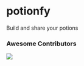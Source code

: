 # potionfy
Build and share your potions

### Awesome Contributors

<a href = "https://github.com/github4maninder/potionfy/graphs/contributors">
  <img src = "https://contrib.rocks/image?repo=github4maninder/potionfy"/>
</a>
